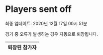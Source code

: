 # Players sent off
최종 업데이트: 2020년 12월 17일 00시 51분


경기 중 오류가 발생하는 경우 자동으로 퇴장됩니다.


| 퇴장된 참가자 |
|:---:|